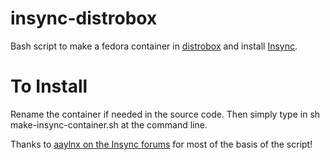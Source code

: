 # insync-distrobox
Bash script to make a fedora container in [distrobox](https://github.com/89luca89/distrobox) and install [Insync](https://www.insynchq.com/).

# To Install
Rename the container if needed in the source code. Then simply type in sh make-insync-container.sh at the command line.

Thanks to [aaylnx on the Insync forums](https://forums.insynchq.com/t/insync-as-flatpak-linux/9615/87?u=ebits21) for most of the basis of the script!
